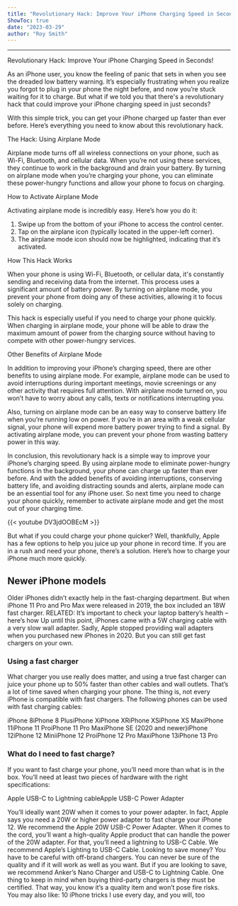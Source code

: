 ```yaml
---
title: "Revolutionary Hack: Improve Your iPhone Charging Speed in Seconds!"
ShowToc: true 
date: "2023-03-29"
author: "Roy Smith"
---
```

*****
Revolutionary Hack: Improve Your iPhone Charging Speed in Seconds!

As an iPhone user, you know the feeling of panic that sets in when you see the dreaded low battery warning. It’s especially frustrating when you realize you forgot to plug in your phone the night before, and now you’re stuck waiting for it to charge. But what if we told you that there's a revolutionary hack that could improve your iPhone charging speed in just seconds?

With this simple trick, you can get your iPhone charged up faster than ever before. Here’s everything you need to know about this revolutionary hack.

The Hack: Using Airplane Mode

Airplane mode turns off all wireless connections on your phone, such as Wi-Fi, Bluetooth, and cellular data. When you’re not using these services, they continue to work in the background and drain your battery. By turning on airplane mode when you’re charging your phone, you can eliminate these power-hungry functions and allow your phone to focus on charging.

How to Activate Airplane Mode

Activating airplane mode is incredibly easy. Here’s how you do it:

1. Swipe up from the bottom of your iPhone to access the control center.
2. Tap on the airplane icon (typically located in the upper-left corner). 
3. The airplane mode icon should now be highlighted, indicating that it’s activated.

How This Hack Works

When your phone is using Wi-Fi, Bluetooth, or cellular data, it's constantly sending and receiving data from the internet. This process uses a significant amount of battery power. By turning on airplane mode, you prevent your phone from doing any of these activities, allowing it to focus solely on charging.

This hack is especially useful if you need to charge your phone quickly. When charging in airplane mode, your phone will be able to draw the maximum amount of power from the charging source without having to compete with other power-hungry services.

Other Benefits of Airplane Mode

In addition to improving your iPhone’s charging speed, there are other benefits to using airplane mode. For example, airplane mode can be used to avoid interruptions during important meetings, movie screenings or any other activity that requires full attention. With airplane mode turned on, you won’t have to worry about any calls, texts or notifications interrupting you.

Also, turning on airplane mode can be an easy way to conserve battery life when you’re running low on power. If you’re in an area with a weak cellular signal, your phone will expend more battery power trying to find a signal. By activating airplane mode, you can prevent your phone from wasting battery power in this way.

In conclusion, this revolutionary hack is a simple way to improve your iPhone’s charging speed. By using airplane mode to eliminate power-hungry functions in the background, your phone can charge up faster than ever before. And with the added benefits of avoiding interruptions, conserving battery life, and avoiding distracting sounds and alerts, airplane mode can be an essential tool for any iPhone user. So next time you need to charge your phone quickly, remember to activate airplane mode and get the most out of your charging time.

{{< youtube DV3jdOOBEcM >}} 



But what if you could charge your phone quicker? Well, thankfully, Apple has a few options to help you juice up your phone in record time. 
If you are in a rush and need your phone, there’s a solution. Here’s how to charge your iPhone much more quickly. 

 
## Newer iPhone models


Older iPhones didn’t exactly help in the fast-charging department. But when iPhone 11 Pro and Pro Max were released in 2019, the box included an 18W fast charger. 
RELATED: It’s important to check your laptop battery’s health – here’s how
Up until this point, iPhones came with a 5W charging cable with a very slow wall adapter. Sadly, Apple stopped providing wall adapters when you purchased new iPhones in 2020. But you can still get fast chargers on your own.

 
### Using a fast charger


What charger you use really does matter, and using a true fast charger can juice your phone up to 50% faster than other cables and wall outlets. That’s a lot of time saved when charging your phone. 
The thing is, not every iPhone is compatible with fast chargers. The following phones can be used with fast charging cables:

 
iPhone 8iPhone 8 PlusiPhone XiPhone XRiPhone XSiPhone XS MaxiPhone 11iPhone 11 ProiPhone 11 Pro MaxiPhone SE (2020 and newer)iPhone 12iPhone 12 MiniiPhone 12 ProiPhone 12 Pro MaxiPhone 13iPhone 13 Pro
 
### What do I need to fast charge?


If you want to fast charge your phone, you’ll need more than what is in the box. You’ll need at least two pieces of hardware with the right specifications:

 
Apple USB-C to Lightning cableApple USB-C Power Adapter 


You’ll ideally want 20W when it comes to your power adapter. In fact, Apple says you need a 20W or higher power adapter to fast charge your iPhone 12. We recommend the Apple 20W USB-C Power Adapter.
When it comes to the cord, you’ll want a high-quality Apple product that can handle the power of the 20W adapter. For that, you’ll need a lightning to USB-C Cable. We recommend Apple’s Lighting to USB-C Cable.
Looking to save money? You have to be careful with off-brand chargers. You can never be sure of the quality and if it will work as well as you want. But if you are looking to save, we recommend Anker’s Nano Charger and USB-C to Lightning Cable. 
One thing to keep in mind when buying third-party chargers is they must be certified. That way, you know it’s a quality item and won’t pose fire risks.
You may also like: 10 iPhone tricks I use every day, and you will, too




